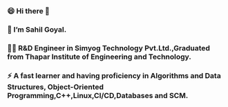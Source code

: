 ### 😄 Hi there 👋
### 🔭 I’m Sahil Goyal.
### 👨‍💻 R&D Engineer in Simyog Technology Pvt.Ltd.,Graduated from Thapar Institute of Engineering and Technology.
### ⚡ A fast learner and having proficiency in Algorithms and Data Structures, Object-Oriented Programming,C++,Linux,CI/CD,Databases and SCM.
<!--
**sahil4129/sahil4129** is a ✨ _special_ ✨ repository because its `README.md` (this file) appears on your GitHub profile.

Here are some ideas to get you started:

- 🔭 I’m currently working on 
- 🌱 I’m currently learning ...
- 👯 I’m looking to collaborate on ...
- 🤔 I’m looking for help with ...
- 💬 Ask me about ...
- 📫 How to reach me: ...
- 😄 Pronouns: ...
- ⚡ Fun fact: ...
-->
